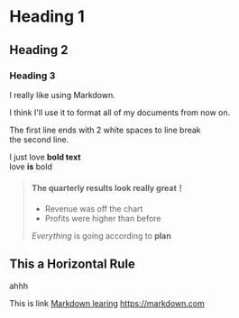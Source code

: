 # Heading 1
## Heading 2
### Heading 3

I really like using Markdown.

I think I'll use it to format all of my documents from now on.

The first line ends with 2 white spaces to line break  
the second line.

I just love **bold text**  
love **is** bold

> #### The quarterly results look really great！
>
> - Revenue was off the chart
> - Profits were higher than before
>
> *Everything* is going according to **plan**

This a **Horizontal Rule**
---
ahhh

This is link [Markdown learing](https://markdown.com)
<https://markdown.com>
